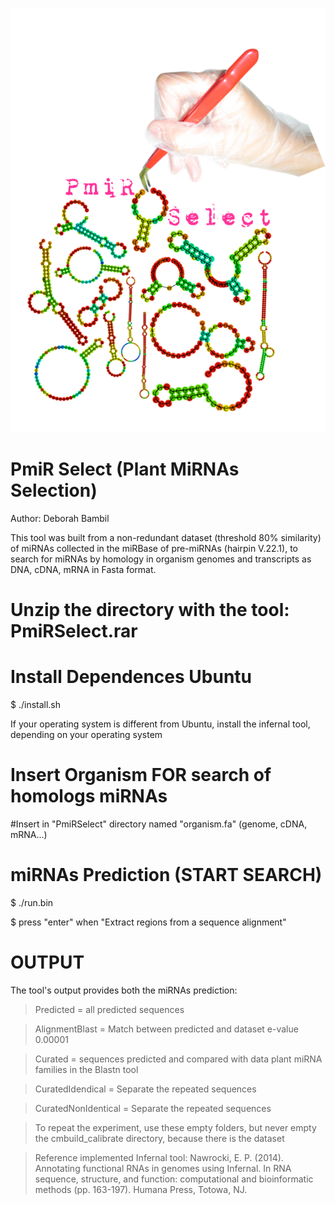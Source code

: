  ![name-of-you-image](https://github.com/DeborahBambil/figs/blob/main/Fig1.png?raw=true)

# PmiR Select (Plant MiRNAs Selection)
Author: Deborah Bambil

This tool was built from a non-redundant dataset (threshold 80% similarity) of miRNAs collected in the 
miRBase of pre-miRNAs (hairpin V.22.1), to search for miRNAs by homology in organism genomes and transcripts as DNA, cDNA, mRNA in Fasta format. 

# Unzip the directory with the tool: PmiRSelect.rar

# Install Dependences Ubuntu

$ ./install.sh

If your operating system is different from Ubuntu, install the infernal tool, depending on your operating system

# Insert Organism FOR search of homologs miRNAs

#Insert in "PmiRSelect" directory named "organism.fa" (genome, cDNA, mRNA...) 

# miRNAs Prediction (START SEARCH)

$ ./run.bin

$ press "enter" when "Extract regions from a sequence alignment"

# OUTPUT

The tool's output provides both the miRNAs prediction:

> Predicted = all predicted sequences

> AlignmentBlast = Match between predicted and dataset  e-value 0.00001

> Curated = sequences predicted and compared with data plant miRNA families in the Blastn tool

> CuratedIdendical = Separate the repeated sequences 

> CuratedNonIdentical = Separate the repeated sequences 

>To repeat the experiment, use these empty folders, but never empty the cmbuild_calibrate directory, because there is the dataset

>Reference implemented Infernal tool: Nawrocki, E. P. (2014). Annotating functional RNAs in genomes using Infernal. In RNA sequence, structure, and function: computational and bioinformatic methods (pp. 163-197). Humana Press, Totowa, NJ.
